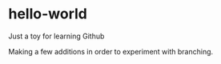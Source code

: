 # hello-world
Just a toy for learning Github

Making a few additions in order to experiment with branching.
